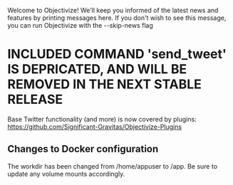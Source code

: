 Welcome to Objectivize! We'll keep you informed of the latest news and features by printing messages here.
If you don't wish to see this message, you can run Objectivize with the --skip-news flag

# INCLUDED COMMAND 'send_tweet' IS DEPRICATED, AND WILL BE REMOVED IN THE NEXT STABLE RELEASE

Base Twitter functionality (and more) is now covered by plugins: https://github.com/Significant-Gravitas/Objectivize-Plugins

## Changes to Docker configuration

The workdir has been changed from /home/appuser to /app. Be sure to update any volume mounts accordingly.
